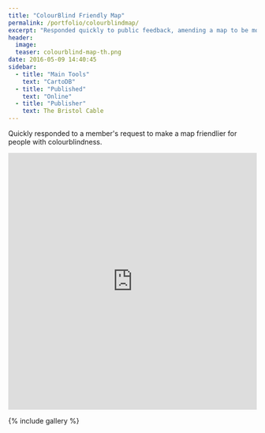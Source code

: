```yaml
---
title: "ColourBlind Friendly Map"
permalink: /portfolio/colourblindmap/
excerpt: "Responded quickly to public feedback, amending a map to be more colourblind friendly"
header:
  image:
  teaser: colourblind-map-th.png
date: 2016-05-09 14:40:45
sidebar:
  - title: "Main Tools"
    text: "CartoDB"
  - title: "Published"
    text: "Online"
  - title: "Publisher"
    text: The Bristol Cable
---
```


Quickly responded to a member's request to make a map friendlier for people with colourblindness.

<iframe width='100%' height='520' frameborder='0' src='https://bristolcable.cartodb.com/viz/d0770cec-0ae0-11e6-babe-0e8c56e2ffdb/embed_map' allowfullscreen webkitallowfullscreen mozallowfullscreen oallowfullscreen msallowfullscreen></iframe>



{% include gallery %}
